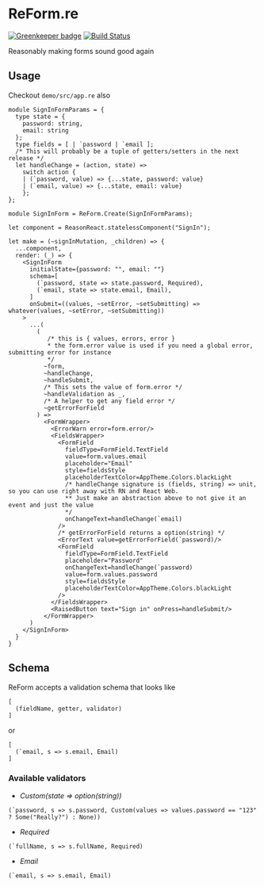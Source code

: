 # ReForm.re

[![Greenkeeper badge](https://badges.greenkeeper.io/Astrocoders/reform.svg)](https://greenkeeper.io/)
[![Build Status](https://travis-ci.org/Astrocoders/reform.svg?branch=master)](https://travis-ci.org/Astrocoders/reform)

Reasonably making forms sound good again

## Usage

Checkout `demo/src/app.re` also

```reason
module SignInFormParams = {
  type state = {
    password: string,
    email: string
  };
  type fields = [ | `password | `email ];
  /* This will probably be a tuple of getters/setters in the next release */
  let handleChange = (action, state) =>
    switch action {
    | (`password, value) => {...state, password: value}
    | (`email, value) => {...state, email: value}
    };
};

module SignInForm = ReForm.Create(SignInFormParams);

let component = ReasonReact.statelessComponent("SignIn");

let make = (~signInMutation, _children) => {
  ...component,
  render: (_) => {
    <SignInForm
      initialState={password: "", email: ""}
      schema=[
        (`password, state => state.password, Required),
        (`email, state => state.email, Email),
      ]
      onSubmit=((values, ~setError, ~setSubmitting) => whatever(values, ~setError, ~setSubmitting))
    >
      ...(
        (
           /* this is { values, errors, error }
           * the form.error value is used if you need a global error, submitting error for instance
           */
          ~form,
          ~handleChange,
          ~handleSubmit,
          /* This sets the value of form.error */
          ~handleValidation as _,
          /* A helper to get any field error */
          ~getErrorForField
        ) =>
          <FormWrapper>
            <ErrorWarn error=form.error/>
            <FieldsWrapper>
              <FormField
                fieldType=FormField.TextField
                value=form.values.email
                placeholder="Email"
                style=fieldsStyle
                placeholderTextColor=AppTheme.Colors.blackLight
                /* handleChange signature is (fields, string) => unit, so you can use right away with RN and React Web.
                ** Just make an abstraction above to not give it an event and just the value
                */
                onChangeText=handleChange(`email)
              />
              /* getErrorForField returns a option(string) */
              <ErrorText value=getErrorForField(`password)/>
              <FormField
                fieldType=FormField.TextField
                placeholder="Password"
                onChangeText=handleChange(`password)
                value=form.values.password
                style=fieldsStyle
                placeholderTextColor=AppTheme.Colors.blackLight
              />
            </FieldsWrapper>
            <RaisedButton text="Sign in" onPress=handleSubmit/>
          </FormWrapper>
      )
    </SignInForm>
  }
}
```

## Schema

ReForm accepts a validation schema that looks like 
```reason
[
  (fieldName, getter, validator)
]
```
or

```reason
[
  (`email, s => s.email, Email)
]
```

### Available validators

- _Custom(state => option(string))_
```reason
(`password, s => s.password, Custom(values => values.password == "123" ? Some("Really?") : None))
```
- _Required_
```reason
(`fullName, s => s.fullName, Required)
```
- _Email_
```reason
(`email, s => s.email, Email)
```
